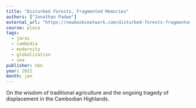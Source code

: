 ```yaml
---
title: "Disturbed Forests, Fragmented Memories"
authors: ["Jonathan Padwe"]
external_url: "https://newbooksnetwork.com/disturbed-forests-fragmented-memories"
course: place
tags:
  - jarai
  - cambodia
  - modernity
  - globalization
  - sea
publisher: nbn
year: 2021
month: jan
---
```


On the wisdom of traditional agriculture and the ongoing tragedy of displacement in the Cambodian Highlands.
